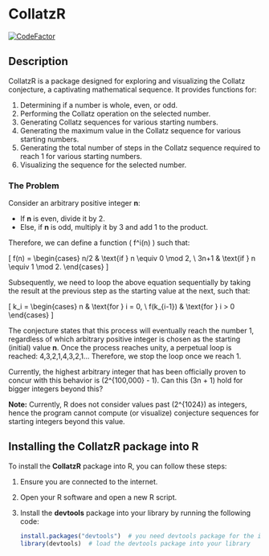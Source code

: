 # CollatzR

[![CodeFactor](https://www.codefactor.io/repository/github/sulmanolieko/collatzr/badge)](https://www.codefactor.io/repository/github/sulmanolieko/collatzr)

## Description

CollatzR is a package designed for exploring and visualizing the Collatz conjecture, a captivating mathematical sequence. It provides functions for:

1. Determining if a number is whole, even, or odd.
2. Performing the Collatz operation on the selected number.
3. Generating Collatz sequences for various starting numbers.
4. Generating the maximum value in the Collatz sequence for various starting numbers.
5. Generating the total number of steps in the Collatz sequence required to reach 1 for various starting numbers.
6. Visualizing the sequence for the selected number.

### The Problem

Consider an arbitrary positive integer **n**:

- If **n** is even, divide it by 2.
- Else, if **n** is odd, multiply it by 3 and add 1 to the product.

Therefore, we can define a function \( f^i(n) \) such that:

\[ f(n) = \begin{cases} n/2 & \text{if } n \equiv 0 \mod 2, \\ 3n+1 & \text{if } n \equiv 1 \mod 2. \end{cases} \]

Subsequently, we need to loop the above equation sequentially by taking the result at the previous step as the starting value at the next, such that:

\[ k_i = \begin{cases}
  n & \text{for } i = 0, \\
  f(k_{i-1}) & \text{for } i > 0
\end{cases} \]

The conjecture states that this process will eventually reach the number 1, regardless of which arbitrary positive integer is chosen as the starting (initial) value **n**. Once the process reaches unity, a perpetual loop is reached: 4,3,2,1,4,3,2,1... Therefore, we stop the loop once we reach 1.

Currently, the highest arbitrary integer that has been officially proven to concur with this behavior is \(2^{100,000} - 1\). Can this \(3n + 1\) hold for bigger integers beyond this?

**Note:** Currently, R does not consider values past \(2^{1024}\) as integers, hence the program cannot compute (or visualize) conjecture sequences for starting integers beyond this value.

## Installing the CollatzR package into R

To install the **CollatzR** package into R, you can follow these steps:

1. Ensure you are connected to the internet.
2. Open your R software and open a new R script.
3. Install the **devtools** package into your library by running the following code:

   ```R
   install.packages("devtools")  # you need devtools package for the installation of packages from Github
   library(devtools)  # load the devtools package into your library

